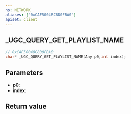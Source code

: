 ```yaml
---
ns: NETWORK
aliases: ["0xCAF50048C8D0FBA0"]
apiset: client
---
```

## _UGC_QUERY_GET_PLAYLIST_NAME

```c
// 0xCAF50048C8D0FBA0
char* _UGC_QUERY_GET_PLAYLIST_NAME(Any p0,int index);
```


## Parameters
* **p0**:
* **index**:

## Return value